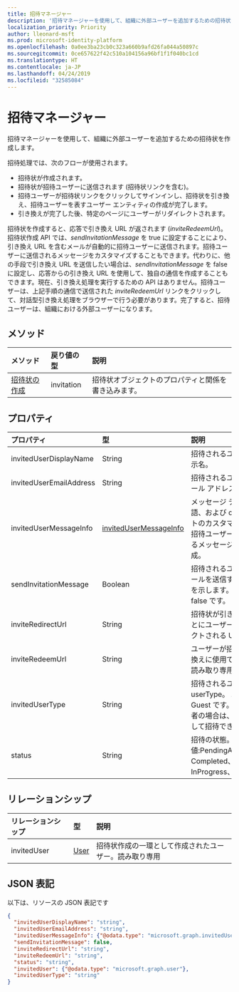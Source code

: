 ```yaml
---
title: 招待マネージャー
description: '招待マネージャーを使用して、組織に外部ユーザーを追加するための招待状を作成します。 '
localization_priority: Priority
author: lleonard-msft
ms.prod: microsoft-identity-platform
ms.openlocfilehash: 0a0ee3ba23cb0c323a660b9afd26fa044a50897c
ms.sourcegitcommit: 0ce657622f42c510a104156a96bf1f1f040bc1cd
ms.translationtype: HT
ms.contentlocale: ja-JP
ms.lasthandoff: 04/24/2019
ms.locfileid: "32585084"
---
```

# <a name="invitation-manager"></a>招待マネージャー

招待マネージャーを使用して、組織に外部ユーザーを追加するための招待状を作成します。 

招待処理では、次のフローが使用されます。

* 招待状が作成されます。
* 招待状が招待ユーザーに送信されます (招待状リンクを含む)。
* 招待ユーザーが招待状リンクをクリックしてサインインし、招待状を引き換え、招待ユーザーを表すユーザー エンティティの作成が完了します。
* 引き換えが完了した後、特定のページにユーザーがリダイレクトされます。

招待状を作成すると、応答で引き換え URL が返されます (*inviteRedeemUrl*)。招待状作成 API では、*sendInvitationMessage* を true に設定することにより、引き換え URL を含むメールが自動的に招待ユーザーに送信されます。招待ユーザーに送信されるメッセージをカスタマイズすることもできます。代わりに、他の手段で引き換え URL を送信したい場合は、*sendInvitationMessage* を false に設定し、応答からの引き換え URL を使用して、独自の通信を作成することもできます。現在、引き換え処理を実行するための API はありません。招待ユーザーは、上記手順の通信で送信された *inviteRedeemUrl* リンクをクリックして、対話型引き換え処理をブラウザーで行う必要があります。完了すると、招待ユーザーは、組織における外部ユーザーになります。


## <a name="methods"></a>メソッド
| メソッド       | 戻り値の型  |説明|
|:---------------|:--------|:----------|
|[招待状の作成](../api/invitation-post.md) | invitation | 招待状オブジェクトのプロパティと関係を書き込みます。|

## <a name="properties"></a>プロパティ
| プロパティ     | 型   |説明|
|:---------------|:--------|:----------|
|invitedUserDisplayName|String|招待されるユーザーの表示名。|
|invitedUserEmailAddress|String|招待されるユーザーのメール アドレス。必須。|
|invitedUserMessageInfo|[invitedUserMessageInfo](invitedusermessageinfo.md)|メッセージ テキスト、言語、および cc 受信者リストのカスタマイズなど、招待ユーザーに送信されるメッセージの追加構成。|
|sendInvitationMessage|Boolean|招待されるユーザーにメールを送信するかどうかを示します。既定値は false です。|
|inviteRedirectUrl|String|招待状が引き換えられるとにユーザーがリダイレクトされる URL。必須。|
|inviteRedeemUrl|String|ユーザーが招待状の引き換えに使用できる URL。読み取り専用|
|invitedUserType|String|招待されるユーザーの userType。 既定では Guest です。 会社の管理者の場合は、Member として招待できます。 |
|status|String|招待の状態。可能な値:PendingAcceptance、Completed、InProgress、および Error|

## <a name="relationships"></a>リレーションシップ
| リレーションシップ | 型   |説明|
|:---------------|:--------|:----------|
|invitedUser|[User](user.md)|招待状作成の一環として作成されたユーザー。読み取り専用|

## <a name="json-representation"></a>JSON 表記
以下は、リソースの JSON 表記です

<!-- { "blockType": "resource", "baseType": "microsoft.graph.entity", "@odata.type": "microsoft.graph.invitation" } -->
```json
{
  "invitedUserDisplayName": "string",
  "invitedUserEmailAddress": "string",
  "invitedUserMessageInfo": {"@odata.type": "microsoft.graph.invitedUserMessageInfo"},
  "sendInvitationMessage": false,
  "inviteRedirectUrl": "string",
  "inviteRedeemUrl": "string",
  "status": "string",
  "invitedUser": {"@odata.type": "microsoft.graph.user"},
  "invitedUserType": "string"
}
```


<!-- uuid: 8fcb5dbc-d5aa-4681-8e31-b001d5168d79
2016-22-25 14:57:30 UTC -->
<!-- {
  "type": "#page.annotation",
  "description": "invitation resource",
  "keywords": "",
  "section": "documentation",
  "tocPath": ""
}-->

